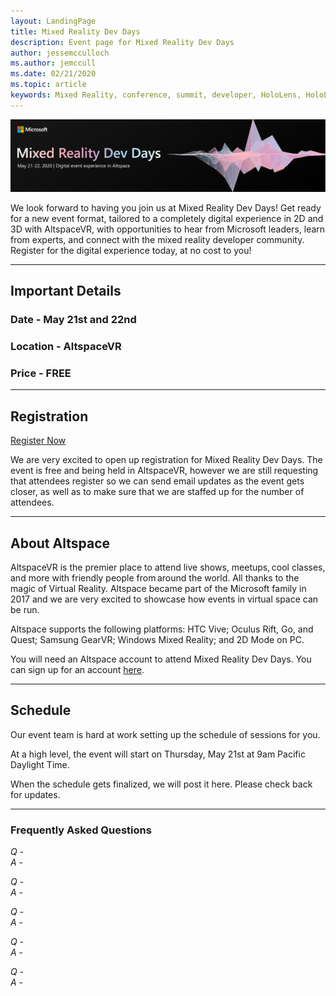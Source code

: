 ```yaml
---
layout: LandingPage
title: Mixed Reality Dev Days
description: Event page for Mixed Reality Dev Days
author: jessemcculloch 
ms.author: jemccull
ms.date: 02/21/2020
ms.topic: article
keywords: Mixed Reality, conference, summit, developer, HoloLens, HoloLens 2, Kinect
---
```


![Mixed Reality Dev Days](images/MRDD/MRDevDaysBanner.png)

We look forward to having you join us at Mixed Reality Dev Days! Get ready for a new event format, tailored to a completely digital experience in 2D and 3D with AltspaceVR, with opportunities to hear from Microsoft leaders, learn from experts, and connect with the mixed reality developer community. Register for the digital experience today, at no cost to you!

---

## Important Details

### Date - **May 21st and 22nd**

### Location - **AltspaceVR**

### Price - **FREE**

---

## Registration

[Register Now](https://mixedrealityprod.microsoftcrmportals.com/MRDDRegistration/)

We are very excited to open up registration for Mixed Reality Dev Days.  The event is free and being held in AltspaceVR, however we are still requesting that attendees register so we can send email updates as the event gets closer, as well as to make sure that we are staffed up for the number of attendees.

---

## About Altspace

AltspaceVR is the premier place to attend live shows, meetups, cool classes, and more with friendly people from around the world. All thanks to the magic of Virtual Reality.  Altspace became part of the Microsoft family in 2017 and we are very excited to showcase how events in virtual space can be run.

Altspace supports the following platforms: HTC Vive; Oculus Rift, Go, and Quest; Samsung GearVR; Windows Mixed Reality; and 2D Mode on PC.

You will need an Altspace account to attend Mixed Reality Dev Days. You can sign up for an account [here](https://account.altvr.com/users/sign_up).

---

## Schedule

Our event team is hard at work setting up the schedule of sessions for you. 

At a high level, the event will start on Thursday, May 21st at 9am Pacific Daylight Time.

When the schedule gets finalized, we will post it here. Please check back for updates.

---

### Frequently Asked Questions

*Q* -  
*A* -  
  
*Q* -  
*A* -  
  
*Q* -  
*A* -  
  
*Q* -  
*A* -  
  
*Q* -  
*A* -  
  
